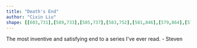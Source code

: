 ```yaml
---
title: "Death's End"
author: "Cixin Liu"
shape: [[603,731],[589,733],[585,737],[583,752],[581,846],[579,864],[579,920],[575,1005],[576,1018],[574,1041],[575,1095],[573,1103],[571,1218],[569,1240],[569,1268],[565,1350],[565,1388],[556,1590],[552,1757],[550,1773],[553,1781],[556,1784],[563,1786],[659,1790],[693,1793],[716,1792],[722,1786],[729,1782],[729,1778],[732,1774],[731,1767],[727,1759],[726,1712],[728,1703],[727,1683],[730,1671],[729,1647],[731,1639],[731,1536],[733,1523],[732,1504],[734,1495],[733,1439],[736,1384],[736,1270],[739,1252],[739,1177],[742,1139],[742,1068],[751,865],[751,779],[753,766],[753,746],[749,738],[740,736],[608,731]]
---
```


The most inventive and satisfying end to a series I've ever read. - Steven
